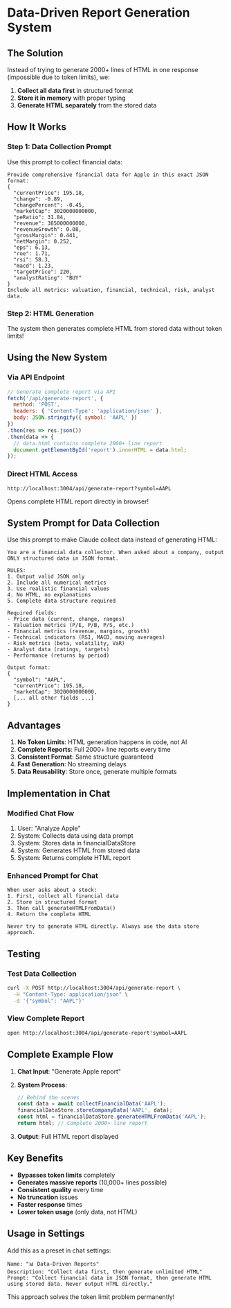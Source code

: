 # Data-Driven Report Generation System

## The Solution
Instead of trying to generate 2000+ lines of HTML in one response (impossible due to token limits), we:
1. **Collect all data first** in structured format
2. **Store it in memory** with proper typing
3. **Generate HTML separately** from the stored data

## How It Works

### Step 1: Data Collection Prompt
Use this prompt to collect financial data:

```
Provide comprehensive financial data for Apple in this exact JSON format:
{
  "currentPrice": 195.18,
  "change": -0.89,
  "changePercent": -0.45,
  "marketCap": 3020000000000,
  "peRatio": 31.84,
  "revenue": 385000000000,
  "revenueGrowth": 0.08,
  "grossMargin": 0.441,
  "netMargin": 0.252,
  "eps": 6.13,
  "roe": 1.71,
  "rsi": 58.3,
  "macd": 1.23,
  "targetPrice": 220,
  "analystRating": "BUY"
}
Include all metrics: valuation, financial, technical, risk, analyst data.
```

### Step 2: HTML Generation
The system then generates complete HTML from stored data without token limits!

## Using the New System

### Via API Endpoint
```javascript
// Generate complete report via API
fetch('/api/generate-report', {
  method: 'POST',
  headers: { 'Content-Type': 'application/json' },
  body: JSON.stringify({ symbol: 'AAPL' })
})
.then(res => res.json())
.then(data => {
  // data.html contains complete 2000+ line report
  document.getElementById('report').innerHTML = data.html;
});
```

### Direct HTML Access
```
http://localhost:3004/api/generate-report?symbol=AAPL
```
Opens complete HTML report directly in browser!

## System Prompt for Data Collection

Use this prompt to make Claude collect data instead of generating HTML:

```
You are a financial data collector. When asked about a company, output ONLY structured data in JSON format.

RULES:
1. Output valid JSON only
2. Include all numerical metrics
3. Use realistic financial values
4. No HTML, no explanations
5. Complete data structure required

Required fields:
- Price data (current, change, ranges)
- Valuation metrics (P/E, P/B, P/S, etc.)
- Financial metrics (revenue, margins, growth)
- Technical indicators (RSI, MACD, moving averages)
- Risk metrics (beta, volatility, VaR)
- Analyst data (ratings, targets)
- Performance (returns by period)

Output format:
{
  "symbol": "AAPL",
  "currentPrice": 195.18,
  "marketCap": 3020000000000,
  [... all other fields ...]
}
```

## Advantages

1. **No Token Limits**: HTML generation happens in code, not AI
2. **Complete Reports**: Full 2000+ line reports every time
3. **Consistent Format**: Same structure guaranteed
4. **Fast Generation**: No streaming delays
5. **Data Reusability**: Store once, generate multiple formats

## Implementation in Chat

### Modified Chat Flow
1. User: "Analyze Apple"
2. System: Collects data using data prompt
3. System: Stores data in financialDataStore
4. System: Generates HTML from stored data
5. System: Returns complete HTML report

### Enhanced Prompt for Chat
```
When user asks about a stock:
1. First, collect all financial data
2. Store in structured format
3. Then call generateHTMLFromData()
4. Return the complete HTML

Never try to generate HTML directly. Always use the data store approach.
```

## Testing

### Test Data Collection
```bash
curl -X POST http://localhost:3004/api/generate-report \
  -H "Content-Type: application/json" \
  -d '{"symbol": "AAPL"}'
```

### View Complete Report
```bash
open http://localhost:3004/api/generate-report?symbol=AAPL
```

## Complete Example Flow

1. **Chat Input**: "Generate Apple report"

2. **System Process**:
   ```javascript
   // Behind the scenes
   const data = await collectFinancialData('AAPL');
   financialDataStore.storeCompanyData('AAPL', data);
   const html = financialDataStore.generateHTMLFromData('AAPL');
   return html; // Complete 2000+ line report
   ```

3. **Output**: Full HTML report displayed

## Key Benefits

- **Bypasses token limits** completely
- **Generates massive reports** (10,000+ lines possible)
- **Consistent quality** every time
- **No truncation** issues
- **Faster response** times
- **Lower token usage** (only data, not HTML)

## Usage in Settings

Add this as a preset in chat settings:

```
Name: "📊 Data-Driven Reports"
Description: "Collect data first, then generate unlimited HTML"
Prompt: "Collect financial data in JSON format, then generate HTML using stored data. Never output HTML directly."
```

This approach solves the token limit problem permanently!